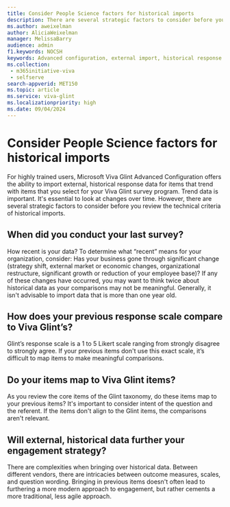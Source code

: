 ```yaml
---
title: Consider People Science factors for historical imports
description: There are several strategic factors to consider before you review the technical criteria of historical imports.
ms.author: aweixelman
author: AliciaWeixelman
manager: MelissaBarry
audience: admin
f1.keywords: NOCSH
keywords: Advanced configuration, external import, historical response data, historical import
ms.collection: 
 - m365initiative-viva
 - selfserve
search-appverid: MET150
ms.topic: article
ms.service: viva-glint
ms.localizationpriority: high
ms.date: 09/04/2024
---
```


# Consider People Science factors for historical imports

For highly trained users, Microsoft Viva Glint Advanced Configuration offers the ability to import external, historical response data for items that trend with items that you select for your Viva Glint survey program. Trend data is important. It's essential to look at changes over time. However, there are several strategic factors to consider before you review the technical criteria of historical imports.

## When did you conduct your last survey?

How recent is your data? To determine what “recent” means for your organization, consider: Has your business gone through significant change (strategy shift, external market or economic changes, organizational restructure, significant growth or reduction of your employee base)? If any of these changes have occurred, you may want to think twice about historical data as your comparisons may not be meaningful. Generally, it isn't advisable to import data that is more than one year old.

## How does your previous response scale compare to Viva Glint’s?

Glint’s response scale is a 1 to 5 Likert scale ranging from strongly disagree to strongly agree. If your previous items don't use this exact scale, it’s difficult to map items to make meaningful comparisons.

## Do your items map to Viva Glint items?

As you review the core items of the Glint taxonomy, do these items map to your previous items? It's important to consider intent of the question and the referent. If the items don't align to the Glint items, the comparisons aren't relevant.

## Will external, historical data further your engagement strategy?

There are complexities when bringing over historical data. Between different vendors, there are intricacies between outcome measures, scales, and question wording. Bringing in previous items doesn't often lead to furthering a more modern approach to engagement, but rather cements a more traditional, less agile approach.
